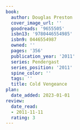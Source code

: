 ```yaml
---
book:
  author: Douglas Preston
  cover_image_url: ''
  goodreads: '9655505'
  isbn13: '9780446554985'
  isbn9: 0446554987
  owned: ''
  pages: '356'
  publication_year: '2011'
  series: Pendergast
  series_position: '2011'
  spine_color: ''
  tags: ''
  title: Cold Vengeance
plan:
  date_added: 2023-01-01
review:
  date_read:
  - 2011-11-11
  rating: 3
---
```

